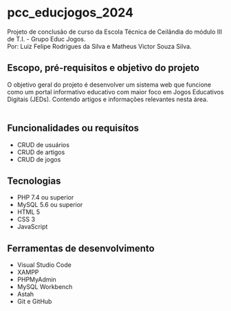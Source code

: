 # pcc_educjogos_2024

Projeto de conclusão de curso da Escola Técnica de Ceilândia do módulo III de T.I. - Grupo Educ Jogos. <br>
Por: Luiz Felipe Rodrigues da Silva e Matheus Victor Souza Silva.

## Escopo, pré-requisitos e objetivo do projeto

O objetivo geral do projeto é desenvolver um sistema web que funcione como um portal informativo educativo com maior foco em Jogos Educativos Digitais (JEDs). 
Contendo artigos e informações relevantes nesta área. <br><br>

## Funcionalidades ou requisítos

- CRUD de usuários
- CRUD de artigos
- CRUD de jogos

## Tecnologias
- PHP 7.4 ou superior
- MySQL 5.6 ou superior
- HTML 5
- CSS 3
- JavaScript

## Ferramentas de desenvolvimento

- Visual Studio Code
- XAMPP
- PHPMyAdmin
- MySQL Workbench
- Astah
- Git e GitHub





